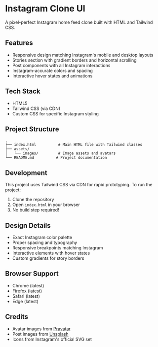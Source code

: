 # Instagram Clone UI

A pixel-perfect Instagram home feed clone built with HTML and Tailwind CSS.

## Features

- Responsive design matching Instagram's mobile and desktop layouts
- Stories section with gradient borders and horizontal scrolling
- Post components with all Instagram interactions
- Instagram-accurate colors and spacing
- Interactive hover states and animations

## Tech Stack

- HTML5
- Tailwind CSS (via CDN)
- Custom CSS for specific Instagram styling

## Project Structure

```
.
├── index.html          # Main HTML file with Tailwind classes
├── assets/            
│   └── images/         # Image assets and avatars
└── README.md          # Project documentation
```

## Development

This project uses Tailwind CSS via CDN for rapid prototyping. To run the project:

1. Clone the repository
2. Open `index.html` in your browser
3. No build step required!

## Design Details

- Exact Instagram color palette
- Proper spacing and typography
- Responsive breakpoints matching Instagram
- Interactive elements with hover states
- Custom gradients for story borders

## Browser Support

- Chrome (latest)
- Firefox (latest)
- Safari (latest)
- Edge (latest)

## Credits

- Avatar images from [Pravatar](https://pravatar.cc/)
- Post images from [Unsplash](https://unsplash.com/)
- Icons from Instagram's official SVG set 